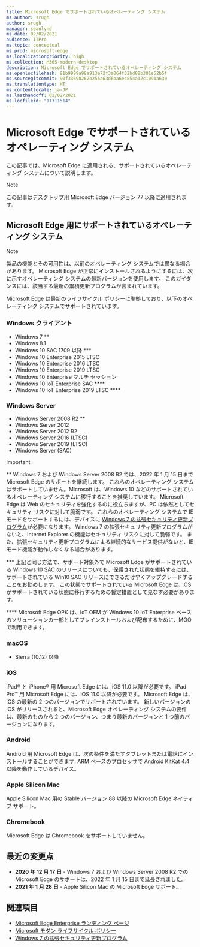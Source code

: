 ```yaml
---
title: Microsoft Edge でサポートされているオペレーティング システム
ms.author: srugh
author: srugh
manager: seanlynd
ms.date: 02/02/2021
audience: ITPro
ms.topic: conceptual
ms.prod: microsoft-edge
ms.localizationpriority: high
ms.collection: M365-modern-desktop
description: Microsoft Edge でサポートされているオペレーティング システム
ms.openlocfilehash: 81b9999a98a913e72f3a064f32bd88b301e52b5f
ms.sourcegitcommit: 90f33698262b255a63d6ba6ec854a12c1091a630
ms.translationtype: HT
ms.contentlocale: ja-JP
ms.lasthandoff: 02/02/2021
ms.locfileid: "11311514"
---
```

# Microsoft Edge でサポートされているオペレーティング システム

この記事では、Microsoft Edge に適用される、サポートされているオペレーティング システムについて説明します。

> [!NOTE]
> この記事はデスクトップ用 Microsoft Edge バージョン 77 以降に適用されます。

##  <a name="supported-operating-systems-for-microsoft-edge"></a>Microsoft Edge 用にサポートされているオペレーティング システム

> [!NOTE]
> 製品の機能とその可用性は、以前のオペレーティング システムでは異なる場合があります。 Microsoft Edge が正常にインストールされるようにするには、次に示すオペレーティング システムの最新バージョンを使用します。 このガイダンスには、該当する最新の累積更新プログラムが含まれています。

Microsoft Edge は最新のライフサイクル ポリシーに準拠しており、以下のオペレーティング システムでサポートされています。

###  <a name="windows-client"></a>Windows クライアント

- Windows 7 **
- Windows 8.1
- Windows 10 SAC 1709 以降 ***
- Windows 10 Enterprise 2015 LTSC
- Windows 10 Enterprise 2016 LTSC
- Windows 10 Enterprise 2019 LTSC
- Windows 10 Enterprise マルチ セッション
- Windows 10 IoT Enterprise SAC ****
- Windows 10 IoT Enterprise 2019 LTSC ****

###  <a name="windows-server"></a>Windows Server

- Windows Server 2008 R2 **
- Windows Server 2012
- Windows Server 2012 R2
- Windows Server 2016 (LTSC)
- Windows Server 2019 (LTSC)
- Windows Server (SAC)

> [!IMPORTANT]
> ** Windows 7 および Windows Server 2008 R2 では、2022 年 1 月 15 日まで Microsoft Edge のサポートを継続します。 これらのオペレーティング システムはサポートしていません。Microsoft は、Windows 10 などのサポートされているオペレーティング システムに移行することを推奨しています。 Microsoft Edge は Web のセキュリティを強化するのに役立ちますが、PC は依然としてセキュリティ リスクに対して脆弱です。 これらのオペレーティング システムで IE モードをサポートするには、デバイスに [Windows 7 の拡張セキュリティ更新プログラム](https://support.microsoft.com/help/4527878/faq-about-extended-security-updates-for-windows-7)が必要になります。 Windows 7 の拡張セキュリティ更新プログラムがないと、Internet Explorer の機能はセキュリティ リスクに対して脆弱です。 また、拡張セキュリティ更新プログラムによる継続的なサービス提供がないと、IE モード機能が動作しなくなる場合があります。  
>
> *** 上記と同じ方法で、サポート対象外で Microsoft Edge がサポートされている Windows 10 SAC のリリースについても、保護された状態を維持するには、サポートされている Win10 SAC リリースにできるだけ早くアップグレードすることをお勧めします。 この状態でサポートされている Microsoft Edge は、OS がサポートされている状態に移行するための暫定措置として見なす必要があります。
>
> **** Microsoft Edge OPK は、IoT OEM が Windows 10 IoT Enterprise ベースのソリューションの一部としてプレインストールおよび配布するために、MOO で利用できます。

###  <a name="macos"></a>macOS

- Sierra (10.12) 以降

###  <a name="ios"></a>iOS

iPad&reg; と iPhone&reg; 用 Microsoft Edge には、iOS 11.0 以降が必要です。 iPad Pro&trade; 用 Microsoft Edge には、iOS 11.0 以降が必要です。 Microsoft Edge は、iOS の最新の 2 つのバージョンでサポートされています。 新しいバージョンの iOS がリリースされると、Microsoft Edge オペレーティング システムの要件は、最新のものから 2 つのバージョン、つまり最新のバージョンと 1 つ前のバージョンになります。

###  <a name="android"></a>Android

Android 用 Microsoft Edge は、次の条件を満たすタブレットまたは電話にインストールすることができます: ARM ベースのプロセッサで Android KitKat 4.4 以降を動作しているデバイス。

###  <a name="apple-silicon-macs"></a>Apple Silicon Mac

Apple Silicon Mac 用の Stable バージョン 88 以降の Microsoft Edge ネイティブ サポート。

###  <a name="chromebooks"></a>Chromebook

Microsoft Edge は Chromebook をサポートしていません。

##  <a name="recent-changes"></a>最近の変更点

- **2020 年 12 月 17 日** - Windows 7 および Windows Server 2008 R2 での Microsoft Edge のサポートは、2022 年 1 月 15 日まで延長されました。
- **2021 年 1 月 28 日** - Apple Silicon Mac の Microsoft Edge サポート。

##  <a name="see-also"></a>関連項目

- [Microsoft Edge Enterprise ランディング ページ](https://aka.ms/EdgeEnterprise)
- [Microsoft モダン ライフサイクル ポリシー](https://support.microsoft.com/help/30881/modern-lifecycle-policy)
- [Windows 7 の拡張セキュリティ更新プログラム](https://support.microsoft.com/help/4527878/faq-about-extended-security-updates-for-windows-7)
